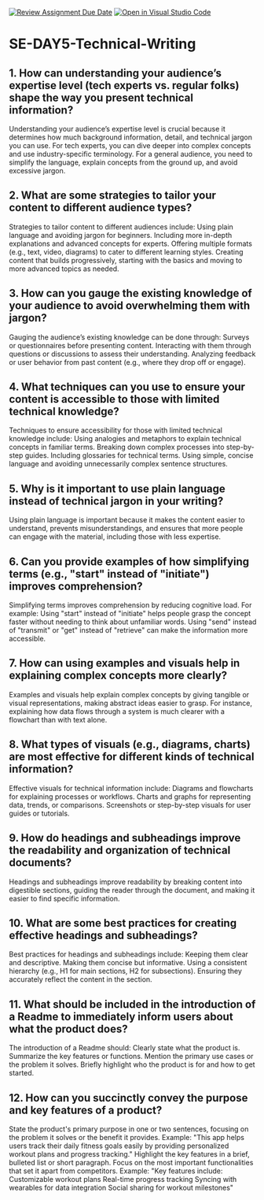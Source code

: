 [![Review Assignment Due Date](https://classroom.github.com/assets/deadline-readme-button-22041afd0340ce965d47ae6ef1cefeee28c7c493a6346c4f15d667ab976d596c.svg)](https://classroom.github.com/a/zsAR-pyY)
[![Open in Visual Studio Code](https://classroom.github.com/assets/open-in-vscode-2e0aaae1b6195c2367325f4f02e2d04e9abb55f0b24a779b69b11b9e10269abc.svg)](https://classroom.github.com/online_ide?assignment_repo_id=16245944&assignment_repo_type=AssignmentRepo)
# SE-DAY5-Technical-Writing
## 1. How can understanding your audience’s expertise level (tech experts vs. regular folks) shape the way you present technical information?
Understanding your audience’s expertise level is crucial because it determines how much background information, detail, and technical jargon you can use. For tech experts, you can dive deeper into complex concepts and use industry-specific terminology. For a general audience, you need to simplify the language, explain concepts from the ground up, and avoid excessive jargon.


## 2. What are some strategies to tailor your content to different audience types?
Strategies to tailor content to different audiences include:
Using plain language and avoiding jargon for beginners.
Including more in-depth explanations and advanced concepts for experts.
Offering multiple formats (e.g., text, video, diagrams) to cater to different learning styles.
Creating content that builds progressively, starting with the basics and moving to more advanced topics as needed.

## 3. How can you gauge the existing knowledge of your audience to avoid overwhelming them with jargon?
Gauging the audience’s existing knowledge can be done through:
Surveys or questionnaires before presenting content.
Interacting with them through questions or discussions to assess their understanding.
Analyzing feedback or user behavior from past content (e.g., where they drop off or engage).

## 4. What techniques can you use to ensure your content is accessible to those with limited technical knowledge?
Techniques to ensure accessibility for those with limited technical knowledge include:
Using analogies and metaphors to explain technical concepts in familiar terms.
Breaking down complex processes into step-by-step guides.
Including glossaries for technical terms.
Using simple, concise language and avoiding unnecessarily complex sentence structures.

## 5. Why is it important to use plain language instead of technical jargon in your writing?
Using plain language is important because it makes the content easier to understand, prevents misunderstandings, and ensures that more people can engage with the material, including those with less expertise.

## 6. Can you provide examples of how simplifying terms (e.g., "start" instead of "initiate") improves comprehension?
Simplifying terms improves comprehension by reducing cognitive load. For example:
Using "start" instead of "initiate" helps people grasp the concept faster without needing to think about unfamiliar words.
Using "send" instead of "transmit" or "get" instead of "retrieve" can make the information more accessible.

## 7. How can using examples and visuals help in explaining complex concepts more clearly?
Examples and visuals help explain complex concepts by giving tangible or visual representations, making abstract ideas easier to grasp. For instance, explaining how data flows through a system is much clearer with a flowchart than with text alone.

## 8. What types of visuals (e.g., diagrams, charts) are most effective for different kinds of technical information?
Effective visuals for technical information include:
Diagrams and flowcharts for explaining processes or workflows.
Charts and graphs for representing data, trends, or comparisons.
Screenshots or step-by-step visuals for user guides or tutorials.

## 9. How do headings and subheadings improve the readability and organization of technical documents?
Headings and subheadings improve readability by breaking content into digestible sections, guiding the reader through the document, and making it easier to find specific information.

## 10. What are some best practices for creating effective headings and subheadings?
Best practices for headings and subheadings include:
Keeping them clear and descriptive.
Making them concise but informative.
Using a consistent hierarchy (e.g., H1 for main sections, H2 for subsections).
Ensuring they accurately reflect the content in the section.

## 11. What should be included in the introduction of a Readme to immediately inform users about what the product does?
The introduction of a Readme should:
Clearly state what the product is.
Summarize the key features or functions.
Mention the primary use cases or the problem it solves.
Briefly highlight who the product is for and how to get started.

## 12. How can you succinctly convey the purpose and key features of a product?
State the product's primary purpose in one or two sentences, focusing on the problem it solves or the benefit it provides.
Example: "This app helps users track their daily fitness goals easily by providing personalized workout plans and progress tracking."
Highlight the key features in a brief, bulleted list or short paragraph. Focus on the most important functionalities that set it apart from competitors.
Example: "Key features include:
Customizable workout plans
Real-time progress tracking
Syncing with wearables for data integration
Social sharing for workout milestones"

